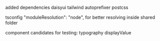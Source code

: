added dependencies
daisyui
tailwind
autoprefixer
postcss

tsconfig "moduleResolution": "node", for better resolving inside shared folder

component candidates for testing:
typography
displayValue
